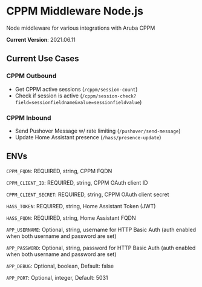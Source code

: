 # CPPM Middleware Node.js
Node middleware for various integrations with Aruba CPPM

**Current Version**: 2021.06.11

## Current Use Cases
### CPPM Outbound
* Get CPPM active sessions (`/cppm/session-count`)
* Check if session is active (`/cppm/session-check?field=sessionfieldname&value=sessionfieldvalue`)

### CPPM Inbound
* Send Pushover Message w/ rate limiting (`/pushover/send-message`)
* Update Home Assistant presence (`/hass/presence-update`)


## ENVs
`CPPM_FQDN`: REQUIRED, string, CPPM FQDN

`CPPM_CLIENT_ID`: REQUIRED, string, CPPM OAuth client ID

`CPPM_CLIENT_SECRET`: REQUIRED, string, CPPM OAuth client secret

`HASS_TOKEN`: REQUIRED, string, Home Assistant Token (JWT)

`HASS_FQDN`: REQUIRED, string, Home Assistant FQDN

`APP_USERNAME`: Optional, string, username for HTTP Basic Auth (auth enabled when both username and password are set)

`APP_PASSWORD`: Optional, string, password for HTTP Basic Auth (auth enabled when both username and password are set)

`APP_DEBUG`: Optional, boolean, Default: false

`APP_PORT`: Optional, integer, Default: 5031
